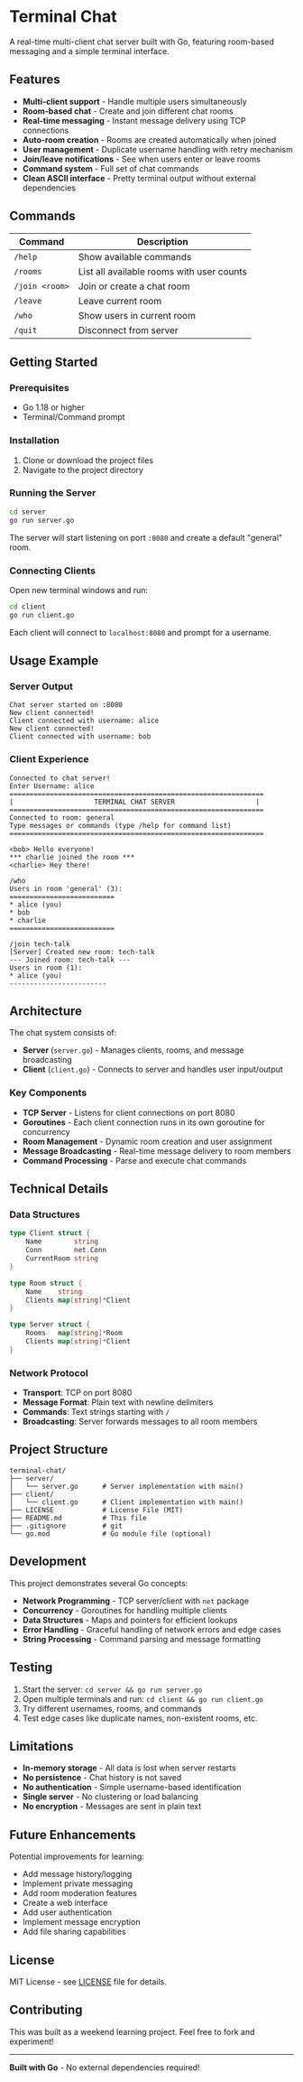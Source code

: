 # Terminal Chat

A real-time multi-client chat server built with Go, featuring room-based messaging and a simple terminal interface.

## Features

- **Multi-client support** - Handle multiple users simultaneously
- **Room-based chat** - Create and join different chat rooms
- **Real-time messaging** - Instant message delivery using TCP connections
- **Auto-room creation** - Rooms are created automatically when joined
- **User management** - Duplicate username handling with retry mechanism
- **Join/leave notifications** - See when users enter or leave rooms
- **Command system** - Full set of chat commands
- **Clean ASCII interface** - Pretty terminal output without external dependencies

## Commands

| Command | Description |
|---------|-------------|
| `/help` | Show available commands |
| `/rooms` | List all available rooms with user counts |
| `/join <room>` | Join or create a chat room |
| `/leave` | Leave current room |
| `/who` | Show users in current room |
| `/quit` | Disconnect from server |

## Getting Started

### Prerequisites

- Go 1.18 or higher
- Terminal/Command prompt

### Installation

1. Clone or download the project files
2. Navigate to the project directory

### Running the Server

```bash
cd server
go run server.go
```

The server will start listening on port `:8080` and create a default "general" room.

### Connecting Clients

Open new terminal windows and run:

```bash
cd client
go run client.go
```

Each client will connect to `localhost:8080` and prompt for a username.

## Usage Example

### Server Output
```
Chat server started on :8080
New client connected!
Client connected with username: alice
New client connected!
Client connected with username: bob
```

### Client Experience
```
Connected to chat server!
Enter Username: alice
===============================================================
|                    TERMINAL CHAT SERVER                    |
===============================================================
Connected to room: general
Type messages or commands (type /help for command list)
===============================================================

<bob> Hello everyone!
*** charlie joined the room ***
<charlie> Hey there!

/who
Users in room 'general' (3):
==========================
* alice (you)
* bob
* charlie
==========================

/join tech-talk
[Server] Created new room: tech-talk
--- Joined room: tech-talk ---
Users in room (1):
* alice (you)
------------------------
```

## Architecture

The chat system consists of:

- **Server** (`server.go`) - Manages clients, rooms, and message broadcasting
- **Client** (`client.go`) - Connects to server and handles user input/output

### Key Components

- **TCP Server** - Listens for client connections on port 8080
- **Goroutines** - Each client connection runs in its own goroutine for concurrency
- **Room Management** - Dynamic room creation and user assignment
- **Message Broadcasting** - Real-time message delivery to room members
- **Command Processing** - Parse and execute chat commands

## Technical Details

### Data Structures

```go
type Client struct {
    Name        string
    Conn        net.Conn
    CurrentRoom string
}

type Room struct {
    Name    string
    Clients map[string]*Client
}

type Server struct {
    Rooms   map[string]*Room
    Clients map[string]*Client
}
```

### Network Protocol

- **Transport**: TCP on port 8080
- **Message Format**: Plain text with newline delimiters
- **Commands**: Text strings starting with `/`
- **Broadcasting**: Server forwards messages to all room members

## Project Structure

```
terminal-chat/
├── server/
│   └── server.go      # Server implementation with main()
├── client/
│   └── client.go      # Client implementation with main()
├── LICENSE            # License File (MIT)
├── README.md          # This file
├── .gitignore         # git
└── go.mod             # Go module file (optional)
```

## Development

This project demonstrates several Go concepts:

- **Network Programming** - TCP server/client with `net` package
- **Concurrency** - Goroutines for handling multiple clients
- **Data Structures** - Maps and pointers for efficient lookups
- **Error Handling** - Graceful handling of network errors and edge cases
- **String Processing** - Command parsing and message formatting

## Testing

1. Start the server: `cd server && go run server.go`
2. Open multiple terminals and run: `cd client && go run client.go`
3. Try different usernames, rooms, and commands
4. Test edge cases like duplicate names, non-existent rooms, etc.

## Limitations

- **In-memory storage** - All data is lost when server restarts
- **No persistence** - Chat history is not saved
- **No authentication** - Simple username-based identification
- **Single server** - No clustering or load balancing
- **No encryption** - Messages are sent in plain text

## Future Enhancements

Potential improvements for learning:

- Add message history/logging
- Implement private messaging
- Add room moderation features
- Create a web interface
- Add user authentication
- Implement message encryption
- Add file sharing capabilities

## License

MIT License - see [LICENSE](./LICENSE) file for details.

## Contributing

This was built as a weekend learning project. Feel free to fork and experiment!

---

**Built with Go** - No external dependencies required!
